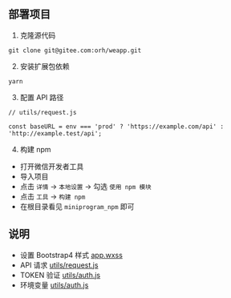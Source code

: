 ## 部署项目

1. 克隆源代码

```
git clone git@gitee.com:orh/weapp.git
```

2. 安装扩展包依赖

```
yarn
```

3. 配置 API 路径

```
// utils/request.js

const baseURL = env === 'prod' ? 'https://example.com/api' : 'http://example.test/api';
```

4. 构建 npm

* 打开微信开发者工具
* 导入项目
* 点击 `详情` -> `本地设置` -> 勾选 `使用 npm 模块`
* 点击 `工具` -> `构建 npm`
* 在根目录看见 `miniprogram_npm` 即可

## 说明

* 设置 Bootstrap4 样式 [app.wxss](./app.wxss)
* API 请求 [utils/request.js](./utils/request.js)
* TOKEN 验证 [utils/auth.js](./utils/auth.js)
* 环境变量 [utils/auth.js](./utils/auth.js)
